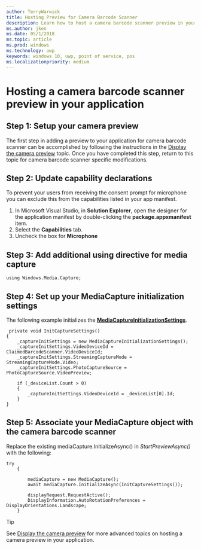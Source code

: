 ```yaml
---
author: TerryWarwick
title: Hosting Preview for Camera Barcode Scanner
description: Learn how to host a camera barcode scanner preview in your application
ms.author: jken
ms.date: 05/1/2018
ms.topic: article
ms.prod: windows
ms.technology: uwp
keywords: windows 10, uwp, point of service, pos
ms.localizationpriority: medium
---
```


# Hosting a camera barcode scanner preview in your application
## Step 1: Setup your camera preview
The first step in adding a preview to your application for camera barcode scanner can be accomplished by following the instructions in the [Display the camera preview](../audio-video-camera/simple-camera-preview-access.md) topic.  Once you have completed this step, return to this topic for camera barcode scanner specific modifications.

## Step 2: Update capability declarations
To prevent your users from receiving the consent prompt for microphone you can exclude this from the capabilities listed in your app manifest.

1. In Microsoft Visual Studio, in **Solution Explorer**, open the designer for the application manifest by double-clicking the **package.appxmanifest** item.
2. Select the **Capabilities** tab.
3. Uncheck the box for **Microphone**

 ## Step 3: Add additional using directive for media capture

```Csharp
using Windows.Media.Capture;
```

## Step 4: Set up your MediaCapture initialization settings
The following example initializes the [**MediaCaptureInitializationSettings**](https://docs.microsoft.com/uwp/api/windows.media.capture.mediacaptureinitializationsettings). 

```Csharp
 private void InitCaptureSettings()
{
    _captureInitSettings = new MediaCaptureInitializationSettings();
    _captureInitSettings.VideoDeviceId = ClaimedBarcodeScanner.VideoDeviceId;
    _captureInitSettings.StreamingCaptureMode = StreamingCaptureMode.Video;
    _captureInitSettings.PhotoCaptureSource = PhotoCaptureSource.VideoPreview;
    
    if (_deviceList.Count > 0)
    {
        _captureInitSettings.VideoDeviceId = _deviceList[0].Id;
    }
}
```
## Step 5: Associate your MediaCapture object with the camera barcode scanner
Replace the existing mediaCapture.InitializeAsync() in *StartPreviewAsync()* with the following:

```Csharp
try
    {

        mediaCapture = new MediaCapture();
        await mediaCapture.InitializeAsync(InitCaptureSettings());

        displayRequest.RequestActive();
        DisplayInformation.AutoRotationPreferences = DisplayOrientations.Landscape;
    }
```

> [!TIP]
> See [Display the camera preview](https://docs.microsoft.com/windows/uwp/audio-video-camera/simple-camera-preview-access#add-capability-declarations-to-the-app-manifest) for more advanced topics on hosting a camera preview in your application.
